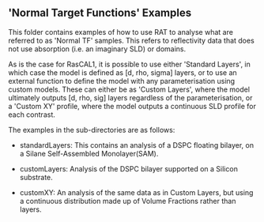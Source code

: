 ## 'Normal Target Functions' Examples

This folder contains examples of how to use RAT to analyse what are referred
to as 'Normal TF' samples. This refers to reflectivity data that does not use
absorption (i.e. an imaginary SLD) or domains.

As is the case for RasCAL1, it is possible to use either 'Standard Layers', in
which case the model is defined as [d, rho, sigma] layers, or to use an external function
to define the model with any parameterisation using custom models. These can either
be as 'Custom Layers', where the model ultimately outputs [d, rho, sig] layers
regardless of the parameterisation, or a 'Custom XY' profile, where the model
outputs a continuous SLD profile for each contrast.

The examples in the sub-directories are as follows:

- standardLayers:  This contains an analysis of a DSPC floating bilayer, on
                    a Silane Self-Assembled Monolayer(SAM). 

- customLayers:    Analysis of the DSPC bilayer supported on a Silicon substrate.

- customXY:         An analysis of the same data as in Custom Layers, but using a continuous
                    distribution made up of Volume Fractions rather than layers.
